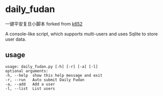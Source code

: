 # daily_fudan
一键平安复旦小脚本 forked from [k652](https://github.com/k652)


A console-like script, which supports multi-users and uses Sqlite to store user data. 
## usage
    usage: daily_fudan.py [-h] [-r] [-a] [-l]
    optional arguments:
    -h, --help  show this help message and exit
    -r, --run   Auto submit Daily Fudan
    -a, --add   Add a user
    -l, --list  List users